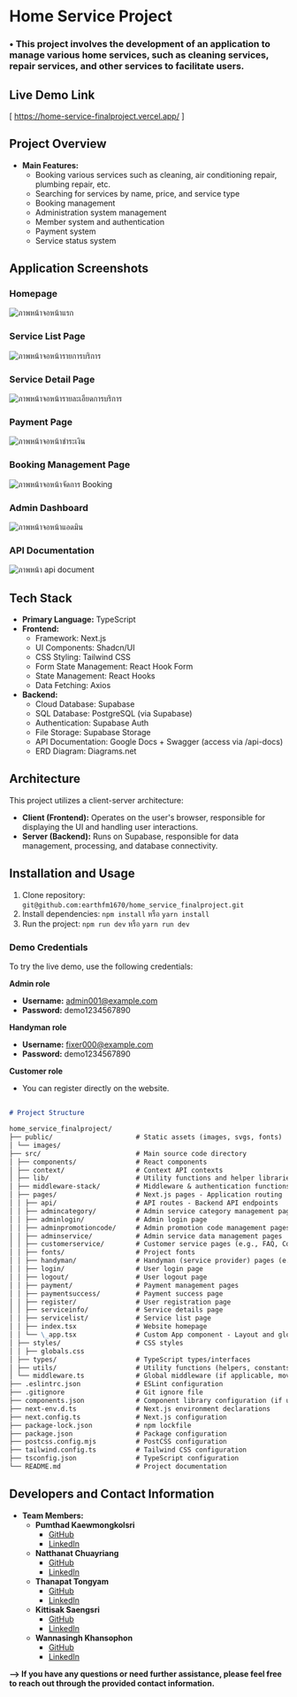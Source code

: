 # Home Service Project

### • **This project involves the development of an application to manage various home services, such as cleaning services, repair services, and other services to facilitate users.**

## Live Demo Link

[ https://home-service-finalproject.vercel.app/ ]

## Project Overview

- **Main Features:**
  - Booking various services such as cleaning, air conditioning repair, plumbing repair, etc.
  - Searching for services by name, price, and service type
  - Booking management
  - Administration system management
  - Member system and authentication
  - Payment system
  - Service status system

## Application Screenshots

### Homepage

![ภาพหน้าจอหน้าแรก](public/image/Home_page.png)

### Service List Page

![ภาพหน้าจอหน้ารายการบริการ](public/image/Servicelist_page.png)

### Service Detail Page

![ภาพหน้าจอหน้ารายละเอียดการบริการ](public/image/Servicedetail_page.png)

### Payment Page

![ภาพหน้าจอหน้าชำระเงิน](public/image/Payment_page.png)

### Booking Management Page

![ภาพหน้าจอหน้าจัดการ Booking](public/image/Handyman_page.png)

### Admin Dashboard

![ภาพหน้าจอหน้าแอดมิน](public/image/Admin_page.png)

### API Documentation

![ภาพหน้า api document](public/image/final_project_api_doc.png)

## Tech Stack

- **Primary Language:** TypeScript
- **Frontend:**
  - Framework: Next.js
  - UI Components: Shadcn/UI
  - CSS Styling: Tailwind CSS
  - Form State Management: React Hook Form
  - State Management: React Hooks
  - Data Fetching: Axios
- **Backend:**
  - Cloud Database: Supabase
  - SQL Database: PostgreSQL (via Supabase)
  - Authentication: Supabase Auth
  - File Storage: Supabase Storage
  - API Documentation: Google Docs + Swagger (access via /api-docs)
  - ERD Diagram: Diagrams.net

## Architecture

This project utilizes a client-server architecture:

- **Client (Frontend):** Operates on the user's browser, responsible for displaying the UI and handling user interactions.
- **Server (Backend):** Runs on Supabase, responsible for data management, processing, and database connectivity.

## Installation and Usage

1.  Clone repository: `git@github.com:earthfm1670/home_service_finalproject.git`
2.  Install dependencies: `npm install` หรือ `yarn install`
3.  Run the project: `npm run dev` หรือ `yarn run dev`

### Demo Credentials

To try the live demo, use the following credentials:

**Admin role**

- **Username:** admin001@example.com
- **Password:** demo1234567890

**Handyman role**

- **Username:** fixer000@example.com
- **Password:** demo1234567890

**Customer role**

- You can register directly on the website.

##

```markdown
# Project Structure

home_service_finalproject/
├── public/                     # Static assets (images, svgs, fonts)
│ └── images/
├── src/                        # Main source code directory
│ ├── components/               # React components
│ ├── context/                  # Context API contexts
│ ├── lib/                      # Utility functions and helper libraries
│ ├── middleware-stack/         # Middleware & authentication functions
│ ├── pages/                    # Next.js pages - Application routing
│ │ ├── api/                    # API routes - Backend API endpoints
│ │ ├── admincategory/          # Admin service category management pages
│ │ ├── adminlogin/             # Admin login page
│ │ ├── adminpromotioncode/     # Admin promotion code management pages
│ │ ├── adminservice/           # Admin service data management pages
│ │ ├── customerservice/        # Customer service pages (e.g., FAQ, Contact Us)
│ │ ├── fonts/                  # Project fonts
│ │ ├── handyman/               # Handyman (service provider) pages (e.g., profile, reports)
│ │ ├── login/                  # User login page
│ │ ├── logout/                 # User logout page
│ │ ├── payment/                # Payment management pages
│ │ ├── paymentsuccess/         # Payment success page
│ │ ├── register/               # User registration page
│ │ ├── serviceinfo/            # Service details page
│ │ ├── servicelist/            # Service list page
│ │ ├── index.tsx               # Website homepage
│ │ └── \_app.tsx               # Custom App component - Layout and global styles
│ ├── styles/                   # CSS styles
│ │ ├── globals.css
│ ├── types/                    # TypeScript types/interfaces
│ ├── utils/                    # Utility functions (helpers, constants)
│ └── middleware.ts             # Global middleware (if applicable, moved to src)
├── .eslintrc.json              # ESLint configuration
├── .gitignore                  # Git ignore file
├── components.json             # Component library configuration (if used)
├── next-env.d.ts               # Next.js environment declarations
├── next.config.ts              # Next.js configuration
├── package-lock.json           # npm lockfile
├── package.json                # Package configuration
├── postcss.config.mjs          # PostCSS configuration
├── tailwind.config.ts          # Tailwind CSS configuration
├── tsconfig.json               # TypeScript configuration
└── README.md                   # Project documentation
```

## Developers and Contact Information

- **Team Members:**
  - **Pumthad Kaewmongkolsri**
    - [GitHub](https://github.com/earthfm1670)
    - [LinkedIn](https://www.linkedin.com/in/pumthadk/)
  - **Natthanat Chuayriang**
    - [GitHub](https://github.com/PotterWinter)
    - [LinkedIn](https://www.linkedin.com/in/korn-natthanat/)
  - **Thanapat Tongyam**
    - [GitHub](https://github.com/Thanapat1502)
    - [LinkedIn](https://www.linkedin.com/in/thanapat-tongyam-a75121336/)
  - **Kittisak Saengsri**
    - [GitHub](https://github.com/Thekit789)
    - [LinkedIn](https://www.linkedin.com/in/kittisak-saengsri/)
  - **Wannasingh Khansophon**
    - [GitHub](https://github.com/Wannasingh)
    - [LinkedIn](https://www.linkedin.com/in/wannasingh/)

**--> If you have any questions or need further assistance, please feel free to reach out through the provided contact information.**
